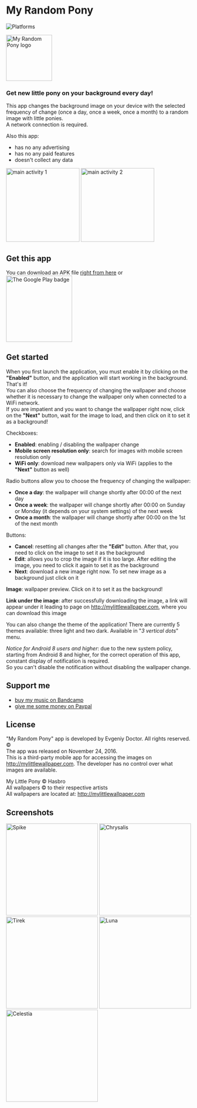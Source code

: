 # My Random Pony
![Platforms](https://img.shields.io/badge/platforms-Android-brightgreen)
<!-- ![GitHub release (latest by date)](https://img.shields.io/github/v/release/EvgeniyDoctor/MyRandomPony) -->

<img src="https://github.com/EvgeniyDoctor/MyRandomPony/blob/master/icons/full.jpg?raw=true" width="125" title="My Random Pony logo">

### Get new little pony on your background every day!

This app changes the background image on your device with the selected frequency of change (once a day, once a week, once a month) to a random image with little ponies.<br>
A network connection is required.<br>

Also this app:
- has no any advertising
- has no any paid features
- doesn't collect any data

<p float="left">
  <img src="https://github.com/EvgeniyDoctor/MyRandomPony/blob/master/screenshots/github/main1.png?raw=true" width="200" title="main activity 1">
  <img src="https://github.com/EvgeniyDoctor/MyRandomPony/blob/master/screenshots/github/main2.png?raw=true" width="200" title="main activity 2">
</p>

## Get this app
You can download an APK file <a href='https://github.com/EvgeniyDoctor/MyRandomPony/releases'>right from here</a> or<br>
<a href='https://play.google.com/store/apps/details?id=ru.EvgeniyDoctor.myrandompony'>
<img src="https://play.google.com/intl/en_us/badges/images/generic/en_badge_web_generic.png?raw=true" alt="The Google Play badge" width="180">
</a>

## Get started
When you first launch the application, you must enable it by clicking on the **"Enabled"** button, and the application will start working in the background. That's it!<br>
You can also choose the frequency of changing the wallpaper and choose whether it is necessary to change the wallpaper only when connected to a WiFi network. <br>
If you are impatient and you want to change the wallpaper right now, click on the **"Next"** button, wait for the image to load, and then click on it to set it as a background!

Checkboxes:
- **Enabled**: enabling / disabling the wallpaper change
- **Mobile screen resolution only**: search for images with mobile screen resolution only
- **WiFi only**: download new wallpapers only via WiFi (applies to the **"Next"** button as well)

Radio buttons allow you to choose the frequency of changing the wallpaper:
- **Once a day**: the wallpaper will change shortly after 00:00 of the next day
- **Once a week**: the wallpaper will change shortly after 00:00 on Sunday or Monday (it depends on your system settings) of the next week
- **Once a month**: the wallpaper will change shortly after 00:00 on the 1st of the next month

Buttons:
- **Cancel**: resetting all changes after the **"Edit"** button. After that, you need to click on the image to set it as the background
- **Edit**: allows you to crop the image if it is too large. After editing the image, you need to click it again to set it as the background
- **Next**: download a new image right now. To set new image as a background just click on it

**Image**: wallpaper preview. Click on it to set it as the background!

**Link under the image**: after successfully downloading the image, a link will appear under it leading to page on http://mylittlewallpaper.com, where you can download this image

You can also change the theme of the application! There are currently 5 themes available: three light and two dark. Available in "_3 vertical dots_" menu.

_Notice for Android 8 users and higher_: due to the new system policy, starting from Android 8 and higher, for the correct operation of this app, constant display of notification is required.<br>
So you can't disable the notification without disabling the wallpaper change.

## Support me
- [buy my music on Bandcamp](https://arklysis.bandcamp.com)
- [give me some money on Paypal](https://paypal.me/evgeniydoctor)

## License

"My Random Pony" app is developed by Evgeniy Doctor. All rights reserved. ©<br>
The app was released on November 24, 2016.<br>
This is a third-party mobile app for accessing the images on http://mylittlewallpaper.com. The developer has no control over what images are available.

My Little Pony © Hasbro<br>
All wallpapers © to their respective artists<br>
All wallpapers are located at: http://mylittlewallpaper.com

## Screenshots

<p float="left">
  <img src="https://github.com/EvgeniyDoctor/MyRandomPony/blob/master/screenshots/github/Spike.png?raw=true" width="250" title="Spike">
  <img src="https://github.com/EvgeniyDoctor/MyRandomPony/blob/master/screenshots/github/Chrysalis.png?raw=true" width="250" title="Chrysalis">
  <img src="https://github.com/EvgeniyDoctor/MyRandomPony/blob/master/screenshots/github/Tirek.png?raw=true" width="250" title="Tirek">
  <img src="https://github.com/EvgeniyDoctor/MyRandomPony/blob/master/screenshots/github/Luna.png?raw=true" width="250" title="Luna">
  <img src="https://github.com/EvgeniyDoctor/MyRandomPony/blob/master/screenshots/github/Celestia.png?raw=true" width="250" title="Celestia">
</p>
